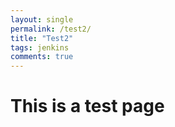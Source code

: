 ```yaml
---
layout: single
permalink: /test2/
title: "Test2"
tags: jenkins
comments: true
---
```

# This is a test page
